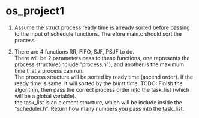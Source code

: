 # os_project1

1. Assume the struct process ready time is already sorted before passing to the input of schedule functions.
   Therefore main.c should sort the process. 

2. There are 4 functions RR, FIFO, SJF, PSJF to do.\
   There will be 2 parameters pass to these functions, one represents the process structure(include "process.h"), and another is the maximum time that a process can run.\
   The process structure will be sorted by ready time (ascend order). If the ready time is same. It will sorted by the burst time. 
   TODO: Finish the algorithm, then pass the correct process order into the task_list (which will be a global variable).\
   the task_list is an element structure, which will be include inside the "scheduler.h". Return how many numbers you pass into the task_list.
   
